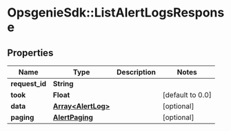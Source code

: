 # OpsgenieSdk::ListAlertLogsResponse

## Properties
Name | Type | Description | Notes
------------ | ------------- | ------------- | -------------
**request_id** | **String** |  | 
**took** | **Float** |  | [default to 0.0]
**data** | [**Array&lt;AlertLog&gt;**](AlertLog.md) |  | [optional] 
**paging** | [**AlertPaging**](AlertPaging.md) |  | [optional] 


